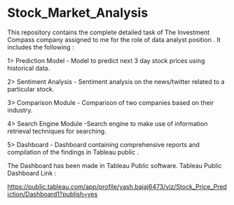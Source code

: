 # Stock_Market_Analysis

This repository contains the complete detailed task of The Investment Compass company assigned to me for the role of data analyst position . It includes the following :

1> Prediction Model - Model to predict next 3 day stock prices using historical data.

2> Sentiment Analysis - Sentiment analysis on the news/twitter related to a particular stock.

3> Comparison Module - Comparison of two companies based on their industry.

4> Search Engine Module -Search engine to make use of information retrieval techniques for searching.

5> Dashboard - Dashboard containing comprehensive reports and compilation of the findings in Tableau public .

The Dashboard has been made in Tableau Public software. Tableau Public Dashboard Link :

https://public.tableau.com/app/profile/yash.bajaj6473/viz/Stock_Price_Prediction/Dashboard1?publish=yes

